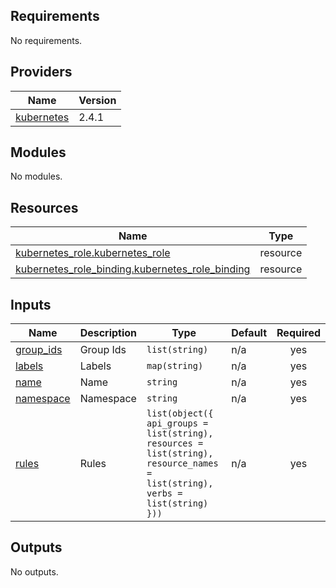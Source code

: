## Requirements

No requirements.

## Providers

| Name | Version |
|------|---------|
| <a name="provider_kubernetes"></a> [kubernetes](#provider\_kubernetes) | 2.4.1 |

## Modules

No modules.

## Resources

| Name | Type |
|------|------|
| [kubernetes_role.kubernetes_role](https://registry.terraform.io/providers/hashicorp/kubernetes/latest/docs/resources/role) | resource |
| [kubernetes_role_binding.kubernetes_role_binding](https://registry.terraform.io/providers/hashicorp/kubernetes/latest/docs/resources/role_binding) | resource |

## Inputs

| Name | Description | Type | Default | Required |
|------|-------------|------|---------|:--------:|
| <a name="input_group_ids"></a> [group\_ids](#input\_group\_ids) | Group Ids | `list(string)` | n/a | yes |
| <a name="input_labels"></a> [labels](#input\_labels) | Labels | `map(string)` | n/a | yes |
| <a name="input_name"></a> [name](#input\_name) | Name | `string` | n/a | yes |
| <a name="input_namespace"></a> [namespace](#input\_namespace) | Namespace | `string` | n/a | yes |
| <a name="input_rules"></a> [rules](#input\_rules) | Rules | `list(object({ api_groups = list(string), resources = list(string), resource_names = list(string), verbs = list(string) }))` | n/a | yes |

## Outputs

No outputs.
